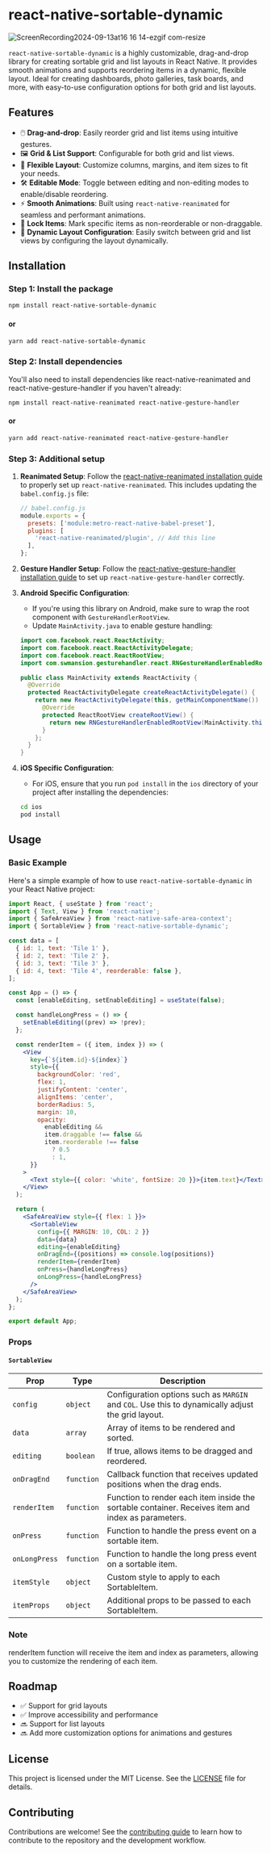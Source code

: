 # react-native-sortable-dynamic

![ScreenRecording2024-09-13at16 16 14-ezgif com-resize](https://github.com/user-attachments/assets/01f5e3e7-7046-4d7a-8658-6ba10978fe83)

`react-native-sortable-dynamic` is a highly customizable, drag-and-drop library for creating sortable grid and list layouts in React Native. It provides smooth animations and supports reordering items in a dynamic, flexible layout. Ideal for creating dashboards, photo galleries, task boards, and more, with easy-to-use configuration options for both grid and list layouts.

## Features

- 🖱️ **Drag-and-drop**: Easily reorder grid and list items using intuitive gestures.
- 🖼️ **Grid & List Support**: Configurable for both grid and list views.
- 🧩 **Flexible Layout**: Customize columns, margins, and item sizes to fit your needs.
- 🛠️ **Editable Mode**: Toggle between editing and non-editing modes to enable/disable reordering.
- ⚡ **Smooth Animations**: Built using `react-native-reanimated` for seamless and performant animations.
- 🔐 **Lock Items**: Mark specific items as non-reorderable or non-draggable.
- 🧩 **Dynamic Layout Configuration**: Easily switch between grid and list views by configuring the layout dynamically.

## Installation

### Step 1: Install the package

```bash
npm install react-native-sortable-dynamic
```

#### or

```bash
yarn add react-native-sortable-dynamic
```

### Step 2: Install dependencies

You'll also need to install dependencies like react-native-reanimated and react-native-gesture-handler if you haven't already:

```bash
npm install react-native-reanimated react-native-gesture-handler
```

#### or

```bash
yarn add react-native-reanimated react-native-gesture-handler
```

### Step 3: Additional setup

1. **Reanimated Setup**: Follow the [react-native-reanimated installation guide](https://docs.swmansion.com/react-native-reanimated/docs/fundamentals/installation/) to properly set up `react-native-reanimated`. This includes updating the `babel.config.js` file:

   ```js
   // babel.config.js
   module.exports = {
     presets: ['module:metro-react-native-babel-preset'],
     plugins: [
       'react-native-reanimated/plugin', // Add this line
     ],
   };
   ```

2. **Gesture Handler Setup**: Follow the [react-native-gesture-handler installation guide](https://docs.swmansion.com/react-native-gesture-handler/docs/) to set up `react-native-gesture-handler` correctly.

3. **Android Specific Configuration**:

   - If you're using this library on Android, make sure to wrap the root component with `GestureHandlerRootView`.
   - Update `MainActivity.java` to enable gesture handling:

   ```java
   import com.facebook.react.ReactActivity;
   import com.facebook.react.ReactActivityDelegate;
   import com.facebook.react.ReactRootView;
   import com.swmansion.gesturehandler.react.RNGestureHandlerEnabledRootView; // Add this import

   public class MainActivity extends ReactActivity {
     @Override
     protected ReactActivityDelegate createReactActivityDelegate() {
       return new ReactActivityDelegate(this, getMainComponentName()) {
         @Override
         protected ReactRootView createRootView() {
           return new RNGestureHandlerEnabledRootView(MainActivity.this); // Modify this line
         }
       };
     }
   }
   ```

4. **iOS Specific Configuration**:

   - For iOS, ensure that you run `pod install` in the `ios` directory of your project after installing the dependencies:

   ```bash
   cd ios
   pod install
   ```

## Usage

### Basic Example

Here's a simple example of how to use `react-native-sortable-dynamic` in your React Native project:

```jsx
import React, { useState } from 'react';
import { Text, View } from 'react-native';
import { SafeAreaView } from 'react-native-safe-area-context';
import { SortableView } from 'react-native-sortable-dynamic';

const data = [
  { id: 1, text: 'Tile 1' },
  { id: 2, text: 'Tile 2' },
  { id: 3, text: 'Tile 3' },
  { id: 4, text: 'Tile 4', reorderable: false },
];

const App = () => {
  const [enableEditing, setEnableEditing] = useState(false);

  const handleLongPress = () => {
    setEnableEditing((prev) => !prev);
  };

  const renderItem = ({ item, index }) => (
    <View
      key={`${item.id}-${index}`}
      style={{
        backgroundColor: 'red',
        flex: 1,
        justifyContent: 'center',
        alignItems: 'center',
        borderRadius: 5,
        margin: 10,
        opacity:
          enableEditing &&
          item.draggable !== false &&
          item.reorderable !== false
            ? 0.5
            : 1,
      }}
    >
      <Text style={{ color: 'white', fontSize: 20 }}>{item.text}</Text>
    </View>
  );

  return (
    <SafeAreaView style={{ flex: 1 }}>
      <SortableView
        config={{ MARGIN: 10, COL: 2 }}
        data={data}
        editing={enableEditing}
        onDragEnd={(positions) => console.log(positions)}
        renderItem={renderItem}
        onPress={handleLongPress}
        onLongPress={handleLongPress}
      />
    </SafeAreaView>
  );
};

export default App;
```

### Props

#### `SortableView`

| Prop          | Type       | Description                                                                                        |
| ------------- | ---------- | -------------------------------------------------------------------------------------------------- |
| `config`      | `object`   | Configuration options such as `MARGIN` and `COL`. Use this to dynamically adjust the grid layout.  |
| `data`        | `array`    | Array of items to be rendered and sorted.                                                          |
| `editing`     | `boolean`  | If true, allows items to be dragged and reordered.                                                 |
| `onDragEnd`   | `function` | Callback function that receives updated positions when the drag ends.                              |
| `renderItem`  | `function` | Function to render each item inside the sortable container. Receives item and index as parameters. |
| `onPress`     | `function` | Function to handle the press event on a sortable item.                                             |
| `onLongPress` | `function` | Function to handle the long press event on a sortable item.                                        |
| `itemStyle`   | `object`   | Custom style to apply to each SortableItem.                                                        |
| `itemProps`   | `object`   | Additional props to be passed to each SortableItem.                                                |

### Note

renderItem function will receive the item and index as parameters, allowing you to customize the rendering of each item.

## Roadmap

- ✅ Support for grid layouts
- ✅ Improve accessibility and performance
- 🔜 Support for list layouts
- 🔜 Add more customization options for animations and gestures

## License

This project is licensed under the MIT License. See the [LICENSE](LICENSE) file for details.

## Contributing

Contributions are welcome! See the [contributing guide](CONTRIBUTING.md) to learn how to contribute to the repository and the development workflow.
